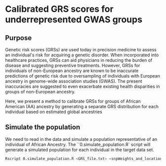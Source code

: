 # Calibrated GRS scores for underrepresented GWAS groups

## Purpose

Genetic risk scores (GRSs) are used today in precision medicine to assess an individual's risk for acquiring a genetic disorder. When incorporated into healthcare practices, GRSs can aid physicians in reducing the burden of disease and suggesting preventive treatments. However, GRSs for individuals of non-European ancestry are known to be inaccurate predictions of genetic risk due to oversampling of individuals with European ancestry in genome-wide association studies (GWAS). The present inaccuracies are suggested to even exacerbate existing health disparities in groups of non-European ancestry.

Here, we present a method to calibrate GRSs for groups of African American (AA) ancestry by generating a separate GRS distribution for each individual based on estimated global ancestries


## Simulate the population

We need to read in the data and simulate a population representative of an individual of African Ancestry. The ``0.simulate_population.R` script will generate a simulated population for each individual in the target data set.

``` bash
Rscript 0.simulate_population.R <GRS_file.txt> <snpWeights_and_locations.txt> <1KGenomes_AFR_file.txt> <G1KGenomes_EURO_file.txt>
```